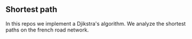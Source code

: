 
## Shortest path 

In this repos we implement a Djikstra's algorithm. We analyze the shortest paths on the french road network. 

 



	
